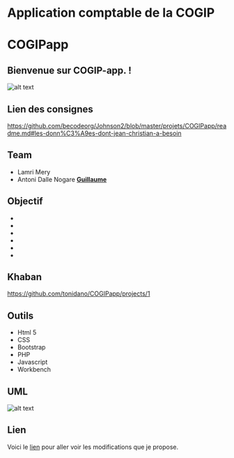 # Application comptable de la COGIP

# COGIPapp

## Bienvenue sur COGIP-app. !

![alt text](https://contattafiles.s3.us-west-1.amazonaws.com/tnt14094/6ObZbAEUvbmerta/gestion.png)

## Lien des consignes

https://github.com/becodeorg/Johnson2/blob/master/projets/COGIPapp/readme.md#les-donn%C3%A9es-dont-jean-christian-a-besoin

## Team

* Lamri Mery
* Antoni Dalle Nogare
[**Guillaume**](https://github.com/Guillaume-Kreit)

## Objectif 

* 
* 
* 
* 
* 
* 
## Khaban

https://github.com/tonidano/COGIPapp/projects/1

## Outils 

* Html 5
* CSS
* Bootstrap 
* PHP
* Javascript
* Workbench

## UML
![alt text](https://contattafiles.s3.us-west-1.amazonaws.com/tnt14094/M_lEkbOeB1R16y9/tables_relationnelles.png)



## Lien

Voici le [lien]() pour aller voir les modifications que je propose.
